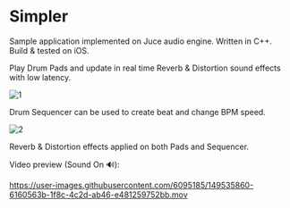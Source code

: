# Simpler

Sample application implemented on Juce audio engine. Written in C++. Build & tested on iOS.

Play Drum Pads and update in real time Reverb & Distortion sound effects with low latency. 

![1](https://user-images.githubusercontent.com/6095185/149424484-a78638db-e42b-4384-b467-8b86ca06e76c.png)

Drum Sequencer can be used to create beat and change BPM speed. 

![2](https://user-images.githubusercontent.com/6095185/149424504-c14776df-9a04-4a5a-903f-8a900e062014.png)

Reverb & Distortion effects applied on both Pads and Sequencer.

Video preview (Sound On 🔊):

https://user-images.githubusercontent.com/6095185/149535860-6160563b-1f8c-4c2d-ab46-e481259752bb.mov

